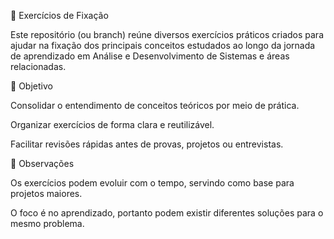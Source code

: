 📘 Exercícios de Fixação

Este repositório (ou branch) reúne diversos exercícios práticos criados para ajudar na fixação dos principais conceitos estudados ao longo da jornada de aprendizado em Análise e Desenvolvimento de Sistemas e áreas relacionadas.

🎯 Objetivo

Consolidar o entendimento de conceitos teóricos por meio de prática.

Organizar exercícios de forma clara e reutilizável.

Facilitar revisões rápidas antes de provas, projetos ou entrevistas.

📝 Observações

Os exercícios podem evoluir com o tempo, servindo como base para projetos maiores.

O foco é no aprendizado, portanto podem existir diferentes soluções para o mesmo problema.
